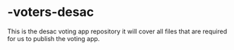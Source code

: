 # -voters-desac
This is the desac voting app repository it will cover all files that are required for us to publish the voting app.
